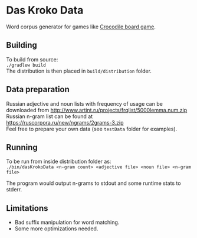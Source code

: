 # Das Kroko Data
Word corpus generator for games like
[Crocodile board game](https://add-hobby.ru/crocodil.html).

## Building
To build from source:</br>
```./gradlew build```</br>
The distribution is then placed in ```build/distribution``` folder. 

## Data preparation
Russian adjective and noun lists with frequency of usage can be downloaded from http://www.artint.ru/projects/frqlist/5000lemma.num.zip </br>
Russian n-gram list can be found at https://ruscorpora.ru/new/ngrams/2grams-3.zip </br>
Feel free to prepare your own data (see ```testData``` folder for examples).

## Running
To be run from inside distribution folder as:</br>
```./bin/dasKrokoData <n-gram count> <adjective file> <noun file> <n-gram file>```

The program would output n-grams to stdout and some runtime stats to stderr.

## Limitations
* Bad suffix manipulation for word matching.
* Some more optimizations needed.
